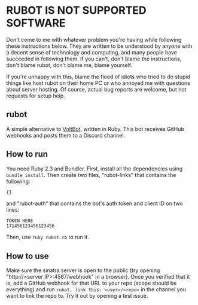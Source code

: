 # RUBOT IS NOT SUPPORTED SOFTWARE

Don't come to me with whatever problem you're having while following these instructions below. They are written to be understood by anyone with a decent sense of technology and computing, and many people have succeeded in following them. If you can't, don't blame the instructions, don't blame rubot, don't blame me, blame yourself.

If you're unhappy with this, blame the flood of idiots who tried to do stupid things like host rubot on their home PC or who annoyed me with questions about server hosting. Of course, actual bug reports are welcome, but not requests for setup help.

## rubot
A simple alternative to [VoltBot](https://github.com/RogueException/DiscordBot), written in Ruby. This bot receives GitHub webhooks and posts them to a Discord channel.

## How to run
You need Ruby 2.3 and Bundler. First, install all the dependencies using `bundle install`. Then create two files, "rubot-links" that contains the following:
```json
{}
```
and "rubot-auth" that contains the bot's auth token and client ID on two lines:
```
TOKEN HERE
171456123456123456
```
Then, use `ruby rubot.rb` to run it.

## How to use

Make sure the sinatra server is open to the public (try opening "http://\<server IP\>:4567/webhook" in a browser). Once you verified that it is, add a GitHub webhook for that URL to your repo (scope should be everything) and run `rubot, link this: <user>/<repo>` in the channel you want to link the repo to. Try it out by opening a test issue.
